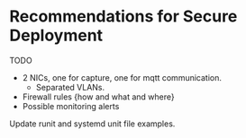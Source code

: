 # Recommendations for Secure Deployment

TODO

- 2 NICs, one for capture, one for mqtt communication.
    - Separated VLANs.
- Firewall rules {how and what and where}
- Possible monitoring alerts

Update runit and systemd unit file examples.
